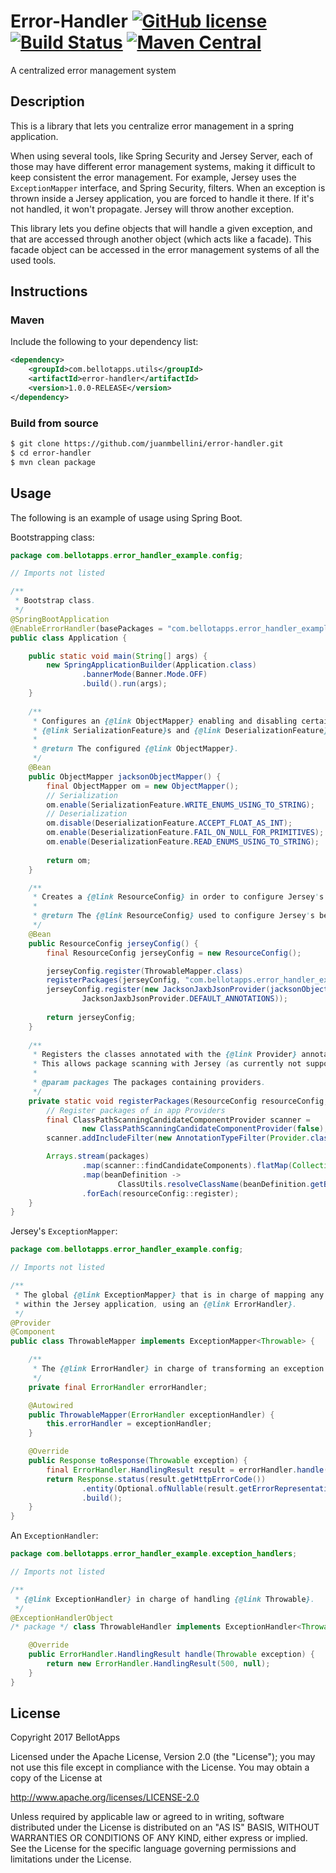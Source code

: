 # Error-Handler [![GitHub license](https://img.shields.io/badge/license-Apache%20License%202.0-blue.svg?style=flat)](http://www.apache.org/licenses/LICENSE-2.0) [![Build Status](https://travis-ci.org/juanmbellini/error-handler.svg?branch=master)](https://travis-ci.org/juanmbellini/error-handler) [![Maven Central](https://img.shields.io/maven-central/v/com.bellotapps.utils/error-handler.svg)](https://repo.maven.apache.org/maven2/com/bellotapps/utils/error-handler/1.0.1-RELEASE)
A centralized error management system

## Description

This is a library that lets you centralize error management in a spring application.

When using several tools, like Spring Security and Jersey Server, each of those may have different error management systems, making it difficult to keep consistent the error management. For example, Jersey uses the ```ExceptionMapper``` interface, and Spring Security, filters. When an exception is thrown inside a Jersey application, you are forced to handle it there. If it's not handled, it won't propagate. Jersey will throw another exception.

This library lets you define objects that will handle a given exception, and that are accessed through another object (which acts like a facade). This facade object can be accessed in the error management systems of all the used tools.

## Instructions

### Maven

Include the following to your dependency list:

```xml
<dependency>
    <groupId>com.bellotapps.utils</groupId>
    <artifactId>error-handler</artifactId>
    <version>1.0.0-RELEASE</version>
</dependency>
```

### Build from source
```bash
$ git clone https://github.com/juanmbellini/error-handler.git
$ cd error-handler
$ mvn clean package
```

## Usage
The following is an example of usage using Spring Boot.

Bootstrapping class:

```java
package com.bellotapps.error_handler_example.config;

// Imports not listed

/**
 * Bootstrap class.
 */
@SpringBootApplication
@EnableErrorHandler(basePackages = "com.bellotapps.error_handler_example.exception_handlers")
public class Application {

    public static void main(String[] args) {
        new SpringApplicationBuilder(Application.class)
                .bannerMode(Banner.Mode.OFF)
                .build().run(args);
    }
	    
    /**
     * Configures an {@link ObjectMapper} enabling and disabling certain
     * {@link SerializationFeature}s and {@link DeserializationFeature}s
     *
     * @return The configured {@link ObjectMapper}.
     */
    @Bean
    public ObjectMapper jacksonObjectMapper() {
        final ObjectMapper om = new ObjectMapper();
        // Serialization
        om.enable(SerializationFeature.WRITE_ENUMS_USING_TO_STRING);
        // Deserialization
        om.disable(DeserializationFeature.ACCEPT_FLOAT_AS_INT);
        om.enable(DeserializationFeature.FAIL_ON_NULL_FOR_PRIMITIVES);
        om.enable(DeserializationFeature.READ_ENUMS_USING_TO_STRING);
        
        return om;
    }

    /**
     * Creates a {@link ResourceConfig} in order to configure Jersey's behaviour.
     *
     * @return The {@link ResourceConfig} used to configure Jersey's behaviour.
     */
    @Bean
    public ResourceConfig jerseyConfig() {
        final ResourceConfig jerseyConfig = new ResourceConfig();

        jerseyConfig.register(ThrowableMapper.class)
        registerPackages(jerseyConfig, "com.bellotapps.error_handler_example.controllers");
        jerseyConfig.register(new JacksonJaxbJsonProvider(jacksonObjectMapper(),
                JacksonJaxbJsonProvider.DEFAULT_ANNOTATIONS));
    
        return jerseyConfig;
    }
    
    /**
     * Registers the classes annotated with the {@link Provider} annotation in the given {@code packages}.
     * This allows package scanning with Jersey (as currently not supported by library).
     *
     * @param packages The packages containing providers.
     */
    private static void registerPackages(ResourceConfig resourceConfig, String... packages) {
        // Register packages of in app Providers
        final ClassPathScanningCandidateComponentProvider scanner =
	            new ClassPathScanningCandidateComponentProvider(false);
	    scanner.addIncludeFilter(new AnnotationTypeFilter(Provider.class));

        Arrays.stream(packages)
                .map(scanner::findCandidateComponents).flatMap(Collection::stream)
                .map(beanDefinition ->
                        ClassUtils.resolveClassName(beanDefinition.getBeanClassName(), resourceConfig.getClassLoader()))
                .forEach(resourceConfig::register);
    }
}

```

Jersey's ```ExceptionMapper```:

```java
package com.bellotapps.error_handler_example.config;

// Imports not listed

/**
 * The global {@link ExceptionMapper} that is in charge of mapping any {@link Throwable} thrown
 * within the Jersey application, using an {@link ErrorHandler}.
 */
@Provider
@Component
public class ThrowableMapper implements ExceptionMapper<Throwable> {

    /**
     * The {@link ErrorHandler} in charge of transforming an exception into data to be returned in the response.
     */
    private final ErrorHandler errorHandler;

    @Autowired
    public ThrowableMapper(ErrorHandler exceptionHandler) {
        this.errorHandler = exceptionHandler;
    }

    @Override
    public Response toResponse(Throwable exception) {
        final ErrorHandler.HandlingResult result = errorHandler.handle(exception);
        return Response.status(result.getHttpErrorCode())
                .entity(Optional.ofNullable(result.getErrorRepresentationEntity()).orElse(""))
                .build();
    }
}
```

An ```ExceptionHandler```:

```java
package com.bellotapps.error_handler_example.exception_handlers;

// Imports not listed

/**
 * {@link ExceptionHandler} in charge of handling {@link Throwable}.
 */
@ExceptionHandlerObject
/* package */ class ThrowableHandler implements ExceptionHandler<Throwable> {

    @Override
    public ErrorHandler.HandlingResult handle(Throwable exception) {
        return new ErrorHandler.HandlingResult(500, null);
    }
}


```

## License

Copyright 2017 BellotApps

Licensed under the Apache License, Version 2.0 (the "License");
you may not use this file except in compliance with the License.
You may obtain a copy of the License at

   http://www.apache.org/licenses/LICENSE-2.0

Unless required by applicable law or agreed to in writing, software
distributed under the License is distributed on an "AS IS" BASIS,
WITHOUT WARRANTIES OR CONDITIONS OF ANY KIND, either express or implied.
See the License for the specific language governing permissions and
limitations under the License.
 